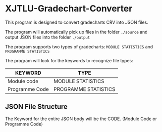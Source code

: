 # XJTLU-Gradechart-Converter

This program is designed to convert gradecharts CRV into JSON files.

The program will automatically pick up files in the folder `./source` and output JSON files into the folder `./output`

The program supports two types of gradecharts: `MODULE STATISTICS` and `PROGRAMME STATISTICS`

The program will look for the keywords to recognize file types:

| KEYWORD | TYPE |
| ---- | ---- |
| Module code | MODULE STATISTICS |
| Programme Code | PROGRAMME STATISTICS |

## JSON File Structure

The Keyword for the entire JSON body will be the CODE. (Module Code or Programme Code)